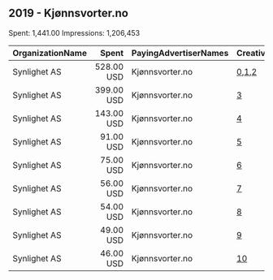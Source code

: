 ## 2019 - Kjønnsvorter.no 
Spent: 1,441.00
Impressions: 1,206,453

|OrganizationName|Spent|PayingAdvertiserNames|CreativeUrls|Impressions|Genders|AgeBrackets|CountryCodes|BillingAddresses|CandidateBallotInformation|
|:---|---:|:---|:---|---:|:---|:---|:---|:---|:---|
|Synlighet AS|528.00 USD|Kjønnsvorter.no|[0](https://www.snap.com/political-ads/asset/d79383e427256812565ada1630c24a3d823260a3641d3d9f8de96259aa045a38?mediaType=mp4),[1](https://www.snap.com/political-ads/asset/f6646786ce6ab6c759df255305e0c82d61889f05c3903bd720518c88c91a646b?mediaType=mp4),[2](https://www.snap.com/political-ads/asset/36afb01d929b7a45dc7b16a454fc3cb0eaf7a450a811dcec23054ed356678d31?mediaType=mp4)|672,800||18-20|norway|"Møllendalsveien 1a,Bergen,5009,NO"||
|Synlighet AS|399.00 USD|Kjønnsvorter.no|[3](https://www.snap.com/political-ads/asset/3a4a695d1ba295aa767e2bd8e670ea931d68a4e0153208e22f9e6321a0913f49?mediaType=mp4)|231,885||18-20|norway|"Møllendalsveien 1a,Bergen,5009,NO"||
|Synlighet AS|143.00 USD|Kjønnsvorter.no|[4](https://www.snap.com/political-ads/asset/7a91533d8cefe7cb50949b33a266e7bbf3531a54693d0b2f7be1939f278259a6?mediaType=mp4)|83,226||18-20|norway|"Møllendalsveien 1a,Bergen,5009,NO"||
|Synlighet AS|91.00 USD|Kjønnsvorter.no|[5](https://www.snap.com/political-ads/asset/76f886730c80b1d2762250f284c45f3b91ced7401bde15957152b1846ef9e0dc?mediaType=mp4)|53,191||18-20|norway|"Møllendalsveien 1a,Bergen,5009,NO"||
|Synlighet AS|75.00 USD|Kjønnsvorter.no|[6](https://www.snap.com/political-ads/asset/76f886730c80b1d2762250f284c45f3b91ced7401bde15957152b1846ef9e0dc?mediaType=mp4)|44,179||18-20|norway|"Møllendalsveien 1a,Bergen,5009,NO"||
|Synlighet AS|56.00 USD|Kjønnsvorter.no|[7](https://www.snap.com/political-ads/asset/76f886730c80b1d2762250f284c45f3b91ced7401bde15957152b1846ef9e0dc?mediaType=mp4)|33,065||18-20|norway|"Møllendalsveien 1a,Bergen,5009,NO"||
|Synlighet AS|54.00 USD|Kjønnsvorter.no|[8](https://www.snap.com/political-ads/asset/76f886730c80b1d2762250f284c45f3b91ced7401bde15957152b1846ef9e0dc?mediaType=mp4)|31,950||18-20|norway|"Møllendalsveien 1a,Bergen,5009,NO"||
|Synlighet AS|49.00 USD|Kjønnsvorter.no|[9](https://www.snap.com/political-ads/asset/7a91533d8cefe7cb50949b33a266e7bbf3531a54693d0b2f7be1939f278259a6?mediaType=mp4)|28,975||18-20|norway|"Møllendalsveien 1a,Bergen,5009,NO"||
|Synlighet AS|46.00 USD|Kjønnsvorter.no|[10](https://www.snap.com/political-ads/asset/3a4a695d1ba295aa767e2bd8e670ea931d68a4e0153208e22f9e6321a0913f49?mediaType=mp4)|27,182||18-20|norway|"Møllendalsveien 1a,Bergen,5009,NO"||
